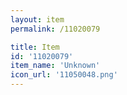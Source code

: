 ```yaml
---
layout: item
permalink: /11020079

title: Item
id: '11020079'
item_name: 'Unknown'
icon_url: '11050048.png'
---
```

